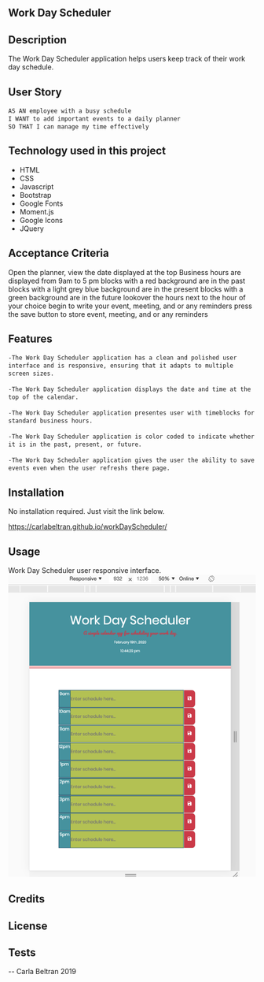 ## Work Day Scheduler

## Description
The Work Day Scheduler application helps users keep track of their work day schedule.


## User Story
```
AS AN employee with a busy schedule
I WANT to add important events to a daily planner
SO THAT I can manage my time effectively
```

## Technology used in this project
* HTML
* CSS
* Javascript
* Bootstrap
* Google Fonts
* Moment.js
* Google Icons
* JQuery

## Acceptance Criteria
Open the planner, view the date displayed at the top
Business hours are displayed from 9am to 5 pm
blocks with a red background are in the past
blocks with a light grey blue background are in the present
blocks with a green background are in the future
lookover the hours
next to the hour of your choice begin to write your event, meeting, and or any reminders
press the save button to store event, meeting, and or any reminders


## Features
    -The Work Day Scheduler application has a clean and polished user interface and is responsive, ensuring that it adapts to multiple screen sizes.

    -The Work Day Scheduler application displays the date and time at the top of the calendar.

    -The Work Day Scheduler application presentes user with timeblocks for standard business hours.

    -The Work Day Scheduler application is color coded to indicate whether it is in the past, present, or future. 
    
    -The Work Day Scheduler application gives the user the ability to save events even when the user refreshs there page.

## Installation 
No installation required. Just visit the link below.

https://carlabeltran.github.io/workDayScheduler/

## Usage
Work Day Scheduler user responsive interface.
![workDayResponsiveImage](workDayResponsive.png)


## Credits


## License


## Tests

--
Carla Beltran 2019